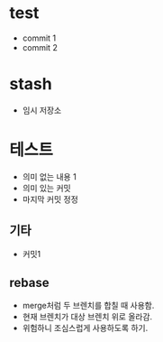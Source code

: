 # test

- commit 1
- commit 2

# stash

- 임시 저장소

# 테스트

- 의미 없는 내용 1
- 의미 있는 커밋
- 마지막 커밋 정정

## 기타

- 커밋1

## rebase

- merge처럼 두 브렌치를 합칠 때 사용함.
- 현재 브렌치가 대상 브렌치 위로 올라감.
- 위험하니 조심스럽게 사용하도록 하기.
